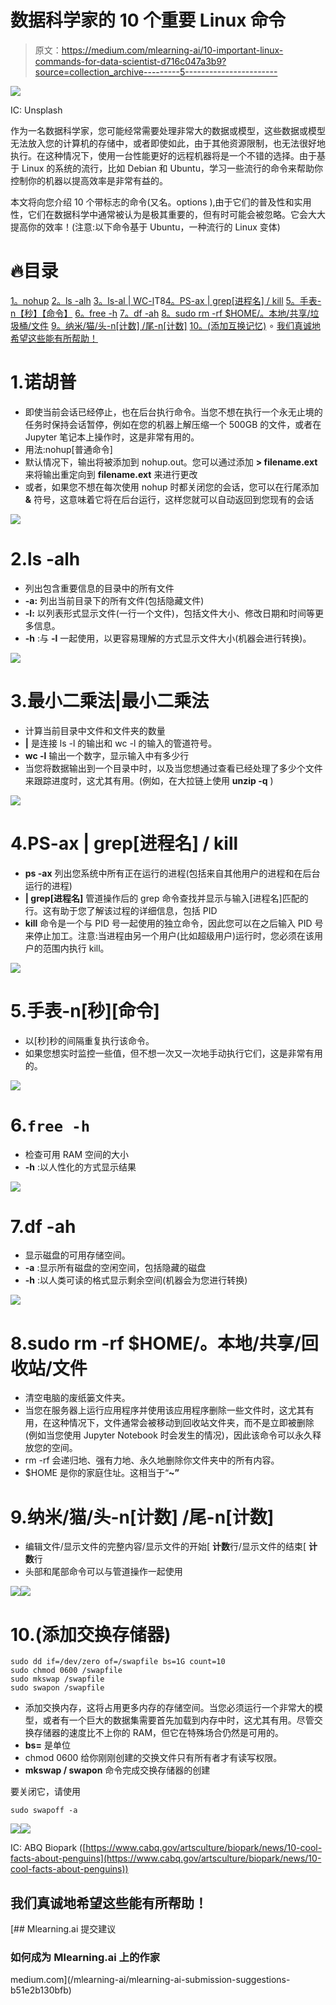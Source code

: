 # 数据科学家的 10 个重要 Linux 命令

> 原文：<https://medium.com/mlearning-ai/10-important-linux-commands-for-data-scientist-d716c047a3b9?source=collection_archive---------5----------------------->

![](img/777659b0a8627408bec472e0a76850ff.png)

IC: Unsplash

作为一名数据科学家，您可能经常需要处理非常大的数据或模型，这些数据或模型无法放入您的计算机的存储中，或者即使如此，由于其他资源限制，也无法很好地执行。在这种情况下，使用一台性能更好的远程机器将是一个不错的选择。由于基于 Linux 的系统的流行，比如 Debian 和 Ubuntu，学习一些流行的命令来帮助你控制你的机器以提高效率是非常有益的。

本文将向您介绍 10 个带标志的命令(又名。options ),由于它们的普及性和实用性，它们在数据科学中通常被认为是极其重要的，但有时可能会被忽略。它会大大提高你的效率！(注意:以下命令基于 Ubuntu，一种流行的 Linux 变体)

# 🔥目录

[1。nohup](#c8f4)
[2。ls -alh](#564a)
[3。ls-al | WC-l](#acef)T8[4。PS-ax | grep[进程名] / kill](#27d0)
[5。手表-n【秒】【命令】](#bb79)
[6。free -h](#ad84)
[7。df -ah](#f6cf)
[8。sudo rm -rf $HOME/。本地/共享/垃圾桶/文件](#2fee)
[9。纳米/猫/头-n[计数] /尾-n[计数]](#fe4b)
[10。(添加互换记忆)](#eb97)
∘ [我们真诚地希望这些能有所帮助！](#ef4d)

# 1.诺胡普

*   即使当前会话已经停止，也在后台执行命令。当您不想在执行一个永无止境的任务时保持会话暂停，例如在您的机器上解压缩一个 500GB 的文件，或者在 Jupyter 笔记本上操作时，这是非常有用的。
*   用法:nohup[普通命令]
*   默认情况下，输出将被添加到 nohup.out。您可以通过添加 **> filename.ext** 来将输出重定向到 **filename.ext** 来进行更改
*   或者，如果您不想在每次使用 nohup 时都关闭您的会话，您可以在行尾添加 **&** 符号，这意味着它将在后台运行，这样您就可以自动返回到您现有的会话

![](img/0a093d10f57ddd6ea196f726d146ceb6.png)

# 2.ls -alh

*   列出包含重要信息的目录中的所有文件
*   **-a:** 列出当前目录下的所有文件(包括隐藏文件)
*   **-l:** 以列表形式显示文件(一行一个文件)，包括文件大小、修改日期和时间等更多信息。
*   **-h** :与 **-l** 一起使用，以更容易理解的方式显示文件大小(机器会进行转换)。

![](img/0bf5587445bf41c04b3819044a53b58b.png)

# 3.最小二乘法|最小二乘法

*   计算当前目录中文件和文件夹的数量
*   **|** 是连接 ls -l 的输出和 wc -l 的输入的管道符号。
*   **wc -l** 输出一个数字，显示输入中有多少行
*   当您将数据输出到一个目录中时，以及当您想通过查看已经处理了多少个文件来跟踪进度时，这尤其有用。(例如，在大拉链上使用 **unzip -q** )

![](img/15e53d42225566f0c45f99455c1de4d1.png)

# 4.PS-ax | grep[进程名] / kill

*   **ps -ax** 列出您系统中所有正在运行的进程(包括来自其他用户的进程和在后台运行的进程)
*   **| grep[进程名]** 管道操作后的 grep 命令查找并显示与输入[进程名]匹配的行。这有助于您了解该过程的详细信息，包括 PID
*   **kill** 命令是一个与 PID 号一起使用的独立命令，因此您可以在之后输入 PID 号来停止加工。注意:当进程由另一个用户(比如超级用户)运行时，您必须在该用户的范围内执行 kill。

![](img/e510e3d37a46faf131866030ccd6fad1.png)

# 5.**手表-n[秒][命令]**

*   以[秒]秒的间隔重复执行该命令。
*   如果您想实时监控一些值，但不想一次又一次地手动执行它们，这是非常有用的。

![](img/ce823a46349ee14ae3b4471c950897c8.png)

# 6.`free -h`

*   检查可用 RAM 空间的大小
*   **-h** :以人性化的方式显示结果

![](img/1b29e7ff9f8de40058917a9dd2de5803.png)

# 7.df -ah

*   显示磁盘的可用存储空间。
*   **-a** :显示所有磁盘的空闲空间，包括隐藏的磁盘
*   **-h** :以人类可读的格式显示剩余空间(机器会为您进行转换)

![](img/957e71a4c06ea5d3c7f0719780eb5bc5.png)

# 8.sudo rm -rf $HOME/。本地/共享/回收站/文件

*   清空电脑的废纸篓文件夹。
*   当您在服务器上运行应用程序并使用该应用程序删除一些文件时，这尤其有用，在这种情况下，文件通常会被移动到回收站文件夹，而不是立即被删除(例如当您使用 Jupyter Notebook 时会发生的情况)，因此该命令可以永久释放您的空间。
*   rm -rf 会递归地、强有力地、永久地删除你文件夹中的所有内容。
*   $HOME 是你的家庭住址。这相当于“**~”**

# 9.纳米/猫/头-n[计数] /尾-n[计数]

*   编辑文件/显示文件的完整内容/显示文件的开始[ **计数**行/显示文件的结束[ **计数**行
*   头部和尾部命令可以与管道操作一起使用

![](img/f712daad54f46df78e1a77ec792fdaa3.png)![](img/f9d07cf6c61649b01ccbee6cd10ca3ef.png)

# 10.(添加交换存储器)

```
sudo dd if=/dev/zero of=/swapfile bs=1G count=10
sudo chmod 0600 /swapfile
sudo mkswap /swapfile 
sudo swapon /swapfile
```

*   添加交换内存，这将占用更多内存的存储空间。当您必须运行一个非常大的模型，或者有一个巨大的数据集需要首先加载到内存中时，这尤其有用。尽管交换存储器的速度比不上你的 RAM，但它在特殊场合仍然是可用的。
*   **bs=** 是单位
*   chmod 0600 给你刚刚创建的交换文件只有所有者才有读写权限。
*   **mkswap / swapon** 命令完成交换存储器的创建

要关闭它，请使用

```
sudo swapoff -a
```

![](img/d0acad2ae0d6cf255d288819fd5fc83f.png)![](img/f38cdda9cc6caf50434e1cf662271829.png)

IC: ABQ Biopark ([https://www.cabq.gov/artsculture/biopark/news/10-cool-facts-about-penguins](https://www.cabq.gov/artsculture/biopark/news/10-cool-facts-about-penguins))

## 我们真诚地希望这些能有所帮助！

[](/mlearning-ai/mlearning-ai-submission-suggestions-b51e2b130bfb) [## Mlearning.ai 提交建议

### 如何成为 Mlearning.ai 上的作家

medium.com](/mlearning-ai/mlearning-ai-submission-suggestions-b51e2b130bfb)